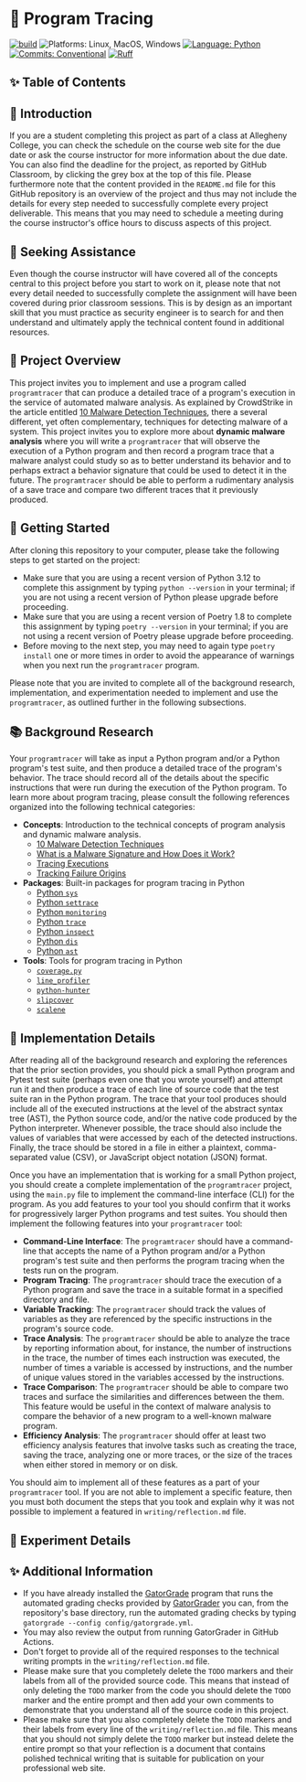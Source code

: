 # 🔬 Program Tracing

[![build](../../actions/workflows/build.yml/badge.svg)](../../actions/)
![Platforms: Linux, MacOS, Windows](https://img.shields.io/badge/Platform-Linux%20%7C%20MacOS%20%7C%20Windows-blue.svg)
[![Language: Python](https://img.shields.io/badge/Language-Python-blue.svg)](https://www.python.org/)
[![Commits: Conventional](https://img.shields.io/badge/Commits-Conventional-blue.svg)](https://www.conventionalcommits.org/en/v1.0.0/)
[![Ruff](https://img.shields.io/endpoint?url=https://raw.githubusercontent.com/astral-sh/ruff/main/assets/badge/v2.json)](https://github.com/astral-sh/ruff)

## ✨ Table of Contents

<!---toc start-->

<!---toc end-->

## 🏁 Introduction

If you are a student completing this project as part of a class at Allegheny
College, you can check the schedule on the course web site for the due date or
ask the course instructor for more information about the due date. You can also
find the deadline for the project, as reported by GitHub Classroom, by clicking
the grey box at the top of this file. Please furthermore note that the content
provided in the `README.md` file for this GitHub repository is an overview of
the project and thus may not include the details for every step needed to
successfully complete every project deliverable. This means that you may need to
schedule a meeting during the course instructor's office hours to discuss
aspects of this project.

## 🤝 Seeking Assistance

Even though the course instructor will have covered all of the concepts central
to this project before you start to work on it, please note that not every
detail needed to successfully complete the assignment will have been covered
during prior classroom sessions. This is by design as an important skill that
you must practice as security engineer is to search for and then understand and
ultimately apply the technical content found in additional resources.

## 🛫 Project Overview

This project invites you to implement and use a program called `programtracer`
that can produce a detailed trace of a program's execution in the service of
automated malware analysis. As explained by CrowdStrike in the article entitled
[10 Malware Detection
Techniques](https://www.crowdstrike.com/en-us/cybersecurity-101/malware/malware-detection/),
there a several different, yet often complementary, techniques for detecting
malware of a system. This project invites you to explore more about **dynamic
malware analysis** where you will write a `programtracer` that will observe the
execution of a Python program and then record a program trace that a malware
analyst could study so as to better understand its behavior and to perhaps
extract a behavior signature that could be used to detect it in the future. The
`programtracer` should be able to perform a rudimentary analysis of a save trace
and compare two different traces that it previously produced.

## 🏁 Getting Started

After cloning this repository to your computer, please take the following steps
to get started on the project:

- Make sure that you are using a recent version of Python 3.12 to complete this
assignment by typing `python --version` in your terminal; if you are not using a
recent version of Python please upgrade before proceeding.
- Make sure that you are using a recent version of Poetry 1.8 to complete this
assignment by typing `poetry --version` in your terminal; if you are not using a
recent version of Poetry please upgrade before proceeding.
- Before moving to the next step, you may need to again type `poetry install`
one or more times in order to avoid the appearance of warnings when you next run
the `programtracer` program.

Please note that you are invited to complete all of the background research,
implementation, and experimentation needed to implement and use the
`programtracer`, as outlined further in the following subsections.

## 📚 Background Research

Your `programtracer` will take as input a Python program and/or a Python
program's test suite, and then produce a detailed trace of the program's
behavior. The trace should record all of the details about the specific
instructions that were run during the execution of the Python program. To learn
more about program tracing, please consult the following references organized
into the following technical categories:

- **Concepts**: Introduction to the technical concepts of program analysis and dynamic
malware analysis.
    - [10 Malware Detection
Techniques](https://www.crowdstrike.com/en-us/cybersecurity-101/malware/malware-detection/)
    - [What is a Malware Signature and How Does it Work?](https://www.sentinelone.com/blog/what-is-a-malware-file-signature-and-how-does-it-work/)
    - [Tracing Executions](https://www.debuggingbook.org/beta/html/Tracer.html)
    - [Tracking Failure Origins](https://www.debuggingbook.org/beta/html/Slicer.html)
- **Packages**: Built-in packages for program tracing in Python
    - [Python `sys`](https://docs.python.org/3/library/sys.html)
    - [Python `settrace`](https://docs.python.org/3/library/sys.html#sys.settrace)
    - [Python `monitoring`](https://docs.python.org/3/library/sys.monitoring.html)
    - [Python `trace`](https://docs.python.org/3/library/trace.html)
    - [Python `inspect`](https://docs.python.org/3/library/inspect.html)
    - [Python `dis`](https://docs.python.org/3/library/dis.html)
    - [Python `ast`](https://docs.python.org/3/library/ast.html)
- **Tools**: Tools for program tracing in Python
    - [`coverage.py`](https://github.com/nedbat/coveragepy)
    - [`line_profiler`](https://github.com/pyutils/line_profiler)
    - [`python-hunter`](https://github.com/ionelmc/python-hunter)
    - [`slipcover`](https://github.com/plasma-umass/slipcover)
    - [`scalene`](https://github.com/plasma-umass/scalene)

## 🚀 Implementation Details

After reading all of the background research and exploring the references that
the prior section provides, you should pick a small Python program and Pytest
test suite (perhaps even one that you wrote yourself) and attempt run it and
then produce a trace of each line of source code that the test suite ran in the
Python program. The trace that your tool produces should include all of the
executed instructions at the level of the abstract syntax tree (AST), the Python
source code, and/or the native code produced by the Python interpreter. Whenever
possible, the trace should also include the values of variables that were
accessed by each of the detected instructions. Finally, the trace should be
stored in a file in either a plaintext, comma-separated value (CSV), or
JavaScript object notation (JSON) format.

Once you have an implementation that is working for a small Python project, you
should create a complete implementation of the `programtracer` project, using
the `main.py` file to implement the command-line interface (CLI) for the
program. As you add features to your tool you should confirm that it works for
progressively larger Python programs and test suites. You should then implement
the following features into your `programtracer` tool:

- **Command-Line Interface**: The `programtracer` should have a command-line
that accepts the name of a Python program and/or a Python program's test suite
and then performs the program tracing when the tests run on the program.
- **Program Tracing**: The `programtracer` should trace the execution of a
Python program and save the trace in a suitable format in a specified directory
and file.
- **Variable Tracking**: The `programtracer` should track the values of
variables as they are referenced by the specific instructions in the program's
source code.
- **Trace Analysis**: The `programtracer` should be able to analyze the trace by
reporting information about, for instance, the number of instructions in the
trace, the number of times each instruction was executed, the number of times a
variable is accessed by instructions, and the number of unique values stored in
the variables accessed by the instructions.
- **Trace Comparison**: The `programtracer` should be able to compare two traces
and surface the similarities and differences between the them. This feature
would be useful in the context of malware analysis to compare the behavior of
a new program to a well-known malware program.
- **Efficiency Analysis**: The `programtracer` should offer at least two
efficiency analysis features that involve tasks such as creating the trace,
saving the trace, analyzing one or more traces, or the size of the traces when
either stored in memory or on disk.

You should aim to implement all of these features as a part of your
`programtracer` tool. If you are not able to implement a specific feature, then
you must both document the steps that you took and explain why it was not possible to
implement a featured in `writing/reflection.md` file.

## 🎉 Experiment Details

## ✨ Additional Information

- If you have already installed the
[GatorGrade](https://github.com/GatorEducator/gatorgrade) program that runs the
automated grading checks provided by
[GatorGrader](https://github.com/GatorEducator/gatorgrader) you can, from the
repository's base directory, run the automated grading checks by typing
`gatorgrade --config config/gatorgrade.yml`.
- You may also review the output from running GatorGrader in GitHub Actions.
- Don't forget to provide all of the required responses to the technical writing
prompts in the `writing/reflection.md` file.
- Please make sure that you completely delete the `TODO` markers and their
labels from all of the provided source code. This means that instead of only
deleting the `TODO` marker from the code you should delete the `TODO` marker and
the entire prompt and then add your own comments to demonstrate that you
understand all of the source code in this project.
- Please make sure that you also completely delete the `TODO` markers and their
labels from every line of the `writing/reflection.md` file. This means that you
should not simply delete the `TODO` marker but instead delete the entire prompt
so that your reflection is a document that contains polished technical writing
that is suitable for publication on your professional web site.
